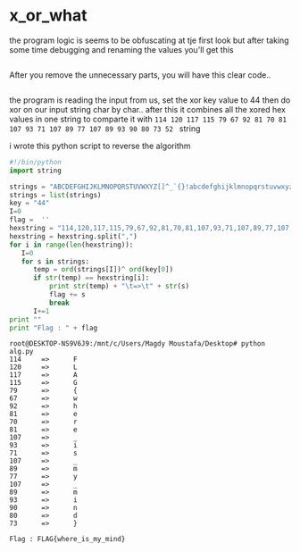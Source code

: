 # x_or_what

the  program logic is seems to be obfuscating at tje first look but after taking some time debugging and renaming the values you'll get this 

```C
```
After you remove the unnecessary parts, you will have this clear code..
```C

```

the program is reading the input from us, set the xor key value to 44 then do xor 
on our input string char by char.. after this it combines all the xored hex values in one string
to comparte it with ```114 120 117 115 79 67 92 81 70 81 107 93 71 107 89 77 107 89 93 90 80 73 52 ``` string

i wrote this python script to reverse the algorithm 
```python
#!/bin/python
import string

strings = "ABCDEFGHIJKLMNOPQRSTUVWXYZ[]^_`{}!abcdefghijklmnopqrstuvwxyz0123456789"
strings = list(strings)
key = "44"
I=0
flag =  ''
hexstring = "114,120,117,115,79,67,92,81,70,81,107,93,71,107,89,77,107,89,93,90,80,73,52"
hexstring = hexstring.split(",")
for i in range(len(hexstring)):
   I=0
   for s in strings:
      temp = ord(strings[I])^ ord(key[0])
      if str(temp) == hexstring[i]:
          print str(temp) + "\t=>\t" + str(s)
          flag += s
          break
      I+=1
print ""
print "Flag : " + flag
```

```assembly
root@DESKTOP-NS9V6J9:/mnt/c/Users/Magdy Moustafa/Desktop# python alg.py
114     =>      F
120     =>      L
117     =>      A
115     =>      G
79      =>      {
67      =>      w
92      =>      h
81      =>      e
70      =>      r
81      =>      e
107     =>      _
93      =>      i
71      =>      s
107     =>      _
89      =>      m
77      =>      y
107     =>      _
89      =>      m
93      =>      i
90      =>      n
80      =>      d
73      =>      }

Flag : FLAG{where_is_my_mind}
```
